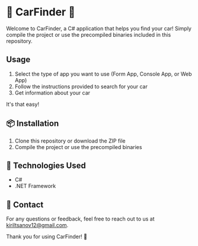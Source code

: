 # 🚗 CarFinder 🚙

Welcome to CarFinder, a C# application that helps you find your car! Simply compile the project or use the precompiled binaries included in this repository. 

## Usage

1. Select the type of app you want to use (Form App, Console App, or Web App)
2. Follow the instructions provided to search for your car
3. Get information about your car

It's that easy!

## 📦 Installation

1. Clone this repository or download the ZIP file
2. Compile the project or use the precompiled binaries

## 🤖 Technologies Used

- C#
- .NET Framework

## 💌 Contact

For any questions or feedback, feel free to reach out to us at [kiriltsanov12@gmail.com](mailto:kiriltsanov12@gmail.com). 

Thank you for using CarFinder! 🙌
